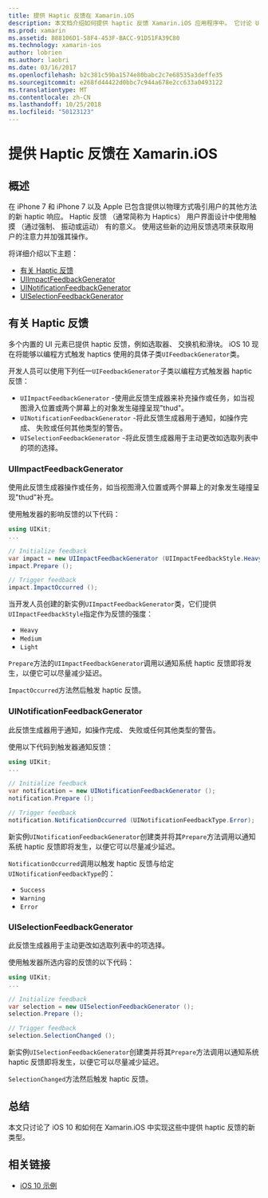 ```yaml
---
title: 提供 Haptic 反馈在 Xamarin.iOS
description: 本文档介绍如何提供 haptic 反馈 Xamarin.iOS 应用程序中。 它讨论 UIImpactFeedbackGenerator、 UINotificationFeedbackGenerator 和 UISelectionFeedbackGenerator。
ms.prod: xamarin
ms.assetid: 888106D1-58F4-453F-BACC-91D51FA39C80
ms.technology: xamarin-ios
author: lobrien
ms.author: laobri
ms.date: 03/16/2017
ms.openlocfilehash: b2c381c59ba1574e80babc2c7e68535a3deffe35
ms.sourcegitcommit: e268fd44422d0bbc7c944a678e2cc633a0493122
ms.translationtype: MT
ms.contentlocale: zh-CN
ms.lasthandoff: 10/25/2018
ms.locfileid: "50123123"
---
```

# <a name="providing-haptic-feedback-in-xamarinios"></a>提供 Haptic 反馈在 Xamarin.iOS

<a name="Overview" />

## <a name="overview"></a>概述

在 iPhone 7 和 iPhone 7 以及 Apple 已包含提供以物理方式吸引用户的其他方法的新 haptic 响应。 Haptic 反馈 （通常简称为 Haptics） 用户界面设计中使用触摸 （通过强制、 振动或运动） 有的意义。 使用这些新的边用反馈选项来获取用户的注意力并加强其操作。

将详细介绍以下主题：

- [有关 Haptic 反馈](#About-Haptic-Feedback)
- [UIImpactFeedbackGenerator](#UIImpactFeedbackGenerator)
- [UINotificationFeedbackGenerator](#UINotificationFeedbackGenerator)
- [UISelectionFeedbackGenerator](#UISelectionFeedbackGenerator)

<a name="About-Haptic-Feedback" />

## <a name="about-haptic-feedback"></a>有关 Haptic 反馈

多个内置的 UI 元素已提供 haptic 反馈，例如选取器、 交换机和滑块。 iOS 10 现在将能够以编程方式触发 haptics 使用的具体子类`UIFeedbackGenerator`类。

开发人员可以使用下列任一`UIFeedbackGenerator`子类以编程方式触发器 haptic 反馈：

- `UIImpactFeedbackGenerator` -使用此反馈生成器来补充操作或任务，如当视图滑入位置或两个屏幕上的对象发生碰撞呈现"thud"。
- `UINotificationFeedbackGenerator` -将此反馈生成器用于通知，如操作完成、 失败或任何其他类型的警告。
- `UISelectionFeedbackGenerator` -将此反馈生成器用于主动更改如选取列表中的项的选择。

<a name="UIImpactFeedbackGenerator" />

### <a name="uiimpactfeedbackgenerator"></a>UIImpactFeedbackGenerator

使用此反馈生成器操作或任务，如当视图滑入位置或两个屏幕上的对象发生碰撞呈现"thud"补充。

使用触发器的影响反馈的以下代码：

```csharp
using UIKit;
...

// Initialize feedback
var impact = new UIImpactFeedbackGenerator (UIImpactFeedbackStyle.Heavy);
impact.Prepare ();

// Trigger feedback
impact.ImpactOccurred ();
```

当开发人员创建的新实例`UIImpactFeedbackGenerator`类，它们提供`UIImpactFeedbackStyle`指定作为反馈的强度：

- `Heavy`
- `Medium`
- `Light`

`Prepare`方法的`UIImpactFeedbackGenerator`调用以通知系统 haptic 反馈即将发生，以便它可以尽量减少延迟。

`ImpactOccurred`方法然后触发 haptic 反馈。

<a name="UINotificationFeedbackGenerator" />

### <a name="uinotificationfeedbackgenerator"></a>UINotificationFeedbackGenerator

此反馈生成器用于通知，如操作完成、 失败或任何其他类型的警告。

使用以下代码到触发器通知反馈：

```csharp
using UIKit;
...

// Initialize feedback
var notification = new UINotificationFeedbackGenerator ();
notification.Prepare ();

// Trigger feedback
notification.NotificationOccurred (UINotificationFeedbackType.Error);
```

新实例`UINotificationFeedbackGenerator`创建类并将其`Prepare`方法调用以通知系统 haptic 反馈即将发生，以便它可以尽量减少延迟。

`NotificationOccurred`调用以触发 haptic 反馈与给定`UINotificationFeedbackType`的：

- `Success`
- `Warning`
- `Error`

<a name="UISelectionFeedbackGenerator" />

### <a name="uiselectionfeedbackgenerator"></a>UISelectionFeedbackGenerator

此反馈生成器用于主动更改如选取列表中的项选择。

使用触发器所选内容的反馈的以下代码：

```csharp
using UIKit;
...

// Initialize feedback
var selection = new UISelectionFeedbackGenerator ();
selection.Prepare ();

// Trigger feedback
selection.SelectionChanged ();
```

新实例`UISelectionFeedbackGenerator`创建类并将其`Prepare`方法调用以通知系统 haptic 反馈即将发生，以便它可以尽量减少延迟。

`SelectionChanged`方法然后触发 haptic 反馈。

## <a name="summary"></a>总结

本文只讨论了 iOS 10 和如何在 Xamarin.iOS 中实现这些中提供 haptic 反馈的新类型。

## <a name="related-links"></a>相关链接

- [iOS 10 示例](https://developer.xamarin.com/samples/ios/iOS10/)
